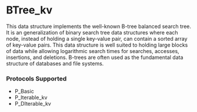 # BTree_kv

This data structure implements the well-known B-tree balanced search tree. It is an generalization of binary search tree data structures where each node, instead of holding a single key-value pair, can contain a sorted array of key-value pairs. This data structure is well suited to holding large blocks of data while allowing logarithmic search times for searches, accesses, insertions, and deletions. B-trees are often used as the fundamental data structure of databases and file systems.

### Protocols Supported

- P_Basic
- P_Iterable_kv
- P_DIterable_kv

